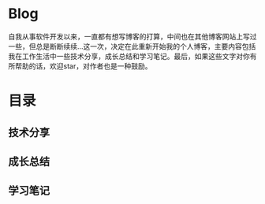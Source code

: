 # Blog
自我从事软件开发以来，一直都有想写博客的打算，中间也在其他博客网站上写过一些，但总是断断续续...这一次，决定在此重新开始我的个人博客，主要内容包括我在工作生活中一些技术分享，成长总结和学习笔记。最后，如果这些文字对你有所帮助的话，欢迎star，对作者也是一种鼓励。
# 目录
## 技术分享

## 成长总结
[总结下最近的工作]:(./articles/growthSummary/总结下最近的工作.md)
## 学习笔记

